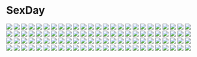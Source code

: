 # SexDay
![](https://konachan.com/image/e93d28a5bfe228099e757c7cc441af47/Konachan.com%20-%20111301%20japanese_clothes%20mubouou_aasaa%20original%20yukata.jpg)
![](https://konachan.com/image/d86a11b6e6ef2048059398f8a2e1f411/Konachan.com%20-%20300660%20anthropomorphism%20blue_eyes%20close%20green_hair%20hoodie%20iyama_nami%20kantai_collection%20long_hair%20ponytail%20valentine%20white%20yamakaze_%28kancolle%29.jpg)
![](https://konachan.com/image/eee18f515941689c18f8dba7c4030e9b/Konachan.com%20-%20144409%20bra%20breasts%20cleavage%20drink%20fujiwara_no_mokou%20gray_hair%20hebata%20jpeg_artifacts%20long_hair%20red_eyes%20touhou%20towel%20underwear%20zoom_layer.jpg)
![](https://konachan.com/jpeg/588483ea2b96b58923b71a07a7fefe74/Konachan.com%20-%2058510%20blue_eyes%20gloves%20gray_hair%20hat%20last_exile%20lavie_head%20panties%20range_murata%20thighhighs%20third-party_edit%20underwear.jpg)
![](https://konachan.com/jpeg/525e09392369a6d32f6a71383f65b687/Konachan.com%20-%2049395%20komori_kiri%20sayonara_zetsubou_sensei%20transparent%20vector.jpg)
![](https://konachan.com/image/d5eabcc686126da7d5b2c8548481a102/Konachan.com%20-%20123316%20cigarette%20fate_zero%20fate_%28series%29%20genderswap%20gilgamesh%20gray%20kotomine_kirei%20male%20matou_kariya%20rozer%20saber%20tagme%20true_assassin%20waver_velvet.jpg)
![](https://konachan.com/jpeg/9cc12376663a9f3629b89999f453e880/Konachan.com%20-%20235717%20ass%20ball%20bondage%20breasts%20gag%20pink_hair%20purple_eyes%20pussy_juice%20school_uniform%20short_hair%20skirt%20tail%20thighhighs%20to_love_ru%20tokinohimitsu.jpg)
![](https://konachan.com/image/f04200bba8562563a5a89d7a0b5dbcf7/Konachan.com%20-%20136232%20akizuki_ryou%20brown_eyes%20brown_hair%20gloves%20idolmaster%20short_hair%20stars.jpg)
![](https://konachan.com/image/2a489c84f461a229a641a1a2d5c9f7e1/Konachan.com%20-%20139194%20ganaha_hibiki%20idolmaster.jpg)
![](https://konachan.com/jpeg/cdb572b5a0c00b42784c2d7c25da77af/Konachan.com%20-%20102474%20iizuki_tasuku%20inubousaki_aya%20lovely_x_cation%20school_uniform%20sketch.jpg)
![](https://konachan.com/image/835b8b71aa9422ca9f4fc0daa4ea6772/Konachan.com%20-%2037643%20card_captor_sakura%20japanese_clothes%20kinomoto_sakura%20moonknives.jpg)
![](https://konachan.com/image/438393530329d8649e07ea0aaa7461b9/Konachan.com%20-%20127341%20black_hair%20mechagirl%20nekotewi%20original%20polychromatic%20skirt%20thighhighs%20weapon%20yellow_eyes.jpg)
![](https://konachan.com/image/287878543a811b261698fa92a7606a19/Konachan.com%20-%20165969%20all_male%20black_eyes%20black_hair%20crying%20male%20original%20tcb%20tears.jpg)
![](https://konachan.com/image/a34feddb36d59207085acfbeb68a259a/Konachan.com%20-%20210369%20ass%20bikini%20breast_hold%20breasts%20cleavage%20highschool_dxd%20himejima_akeno%20swimsuit%20tagme_%28artist%29.jpg)
![](https://konachan.com/image/2c2aa7baefb181286ab6fbc57cae575f/Konachan.com%20-%2060339%20glasses%20makinami_mari_illustrious%20neon_genesis_evangelion%20sky.jpg)
![](https://konachan.com/image/441b24daeaadd028cf2c7ef13b218831/Konachan.com%20-%20106187%20bed%20blush%20breasts%20caramel_box%20censored%20game_cg%20gray_hair%20kurosaki%20nipples%20open_shirt%20pussy%20red_eyes%20short_hair%20thea_bohlscheid%20thighhighs.jpg)
![](https://konachan.com/image/47c40afc9e539317ca7496cdc213b24c/Konachan.com%20-%20200289%20aliasing%20bicycle%20black_hair%20boots%20landscape%20original%20polychromatic%20scenic%20skirt%20sody.jpg)
![](https://konachan.com/jpeg/f5a9921a7513365b0cdf84885ecfbe56/Konachan.com%20-%20231949%20anthropomorphism%20black_eyes%20blonde_hair%20building%20clouds%20cropped%20elbow_gloves%20gloves%20long_hair%20rensouhou-chan%20school_uniform%20skirt%20sky%20waifu2x.jpg)
![](https://konachan.com/image/33b714c86111722edbf3147e9db2c9ae/Konachan.com%20-%20220996%20barefoot%20bed%20blue_eyes%20breasts%20cleavage%20isekai_meikyuu_de_harem_wo%20long_hair%20white_hair%20xiao_ren.jpg)
![](https://konachan.com/jpeg/1aa58000e1b5fa3c282de1d2c1a1e065/Konachan.com%20-%2029099%20ass%20cc%20code_geass.jpg)
![](https://konachan.com/image/89c64b928908d3033c224028408660ce/Konachan.com%20-%2046903%20bra%20chiba_chinatsu%20okitsune_summer%20panties%20underwear.jpg)
![](https://konachan.com/jpeg/d0b61f04e6169b38e403f71931618bf3/Konachan.com%20-%20179740%20black_hair%20boots%20building%20cape%20city%20dc_comics%20garter%20genderswap%20gloves%20green_eyes%20kriss_sison%20mask%20night%20red_hair%20short_hair%20skirt%20thighhighs.jpg)
![](https://konachan.com/jpeg/bb9d3a7adbc51758aa0aba4f2d290cc7/Konachan.com%20-%20148771%20computer%20hewsack%20kamisama_no_memo_chou%20loli%20shionji_yuuko%20thighhighs.jpg)
![](https://konachan.com/image/8075379330ea3d57fc8136d5ebebd2b6/Konachan.com%20-%2060205%20hinasaki%20long_hair%20original%20pink_hair%20purple_eyes%20white.jpg)
![](https://konachan.com/jpeg/b673078daca931fa26d9740b7444f049/Konachan.com%20-%20210207%20final_fantasy%20final_fantasy_type_0%20onamae_kun%20sice.jpg)
![](https://konachan.com/image/2276fb30a053a05924678ab62f92ee9a/Konachan.com%20-%2025333%20ayase_fuuka%20azuma_kiyohiko%20koiwai_yotsuba%20white%20yotsubato%21.jpg)
![](https://konachan.com/jpeg/d25d7ecbdd2031e249542994cf0fe0d9/Konachan.com%20-%20170729%20black_hair%20blush%20bow%20breasts%20censored%20game_cg%20itou_life%20long_hair%20nipples%20no_bra%20open_shirt%20panties%20penis%20purple_eyes%20thighhighs%20twintails%20underwear.jpg)
![](https://konachan.com/image/170331e6674408055c6e895d822764b6/Konachan.com%20-%2022262%20kobayashi_yuji%20nagko%20suzumiya_haruhi%20suzumiya_haruhi_no_yuutsu%20swimsuit.jpg)
![](https://konachan.com/jpeg/a1db9325f49cac15555ff81704f469b3/Konachan.com%20-%20243614%202girls%20barefoot%20blue_hair%20blush%20bow%20breasts%20brown_hair%20butterfly%20dress%20flowers%20garter%20long_hair%20petals%20pink_eyes%20ribbons%20sonoda_umi%20water%20wings.jpg)
![](https://konachan.com/image/8df25e17b8e02cafa04855418a5f660d/Konachan.com%20-%2027733%20blue_eyes%20blue_hair%20hatsune_miku%20headphones%20leek%20long_hair%20skirt%20tie%20twintails%20vocaloid%20zoom_layer.jpg)
![](https://konachan.com/jpeg/c4a92a528d5b72009c23e3e97760b397/Konachan.com%20-%20300967%20anthropomorphism%20bed%20blonde_hair%20blush%20girls_frontline%20gmkj%20long_hair%20nopan%20pussy%20pussy_juice%20thighhighs%20uncensored%20yellow_eyes.jpg)
![](https://konachan.com/jpeg/00e3923f8656f0d322b9477cd37aabce/Konachan.com%20-%2020684%20japanese_clothes%20kyon%20male%20suzumiya_haruhi%20suzumiya_haruhi_no_yuutsu%20yukata.jpg)
![](https://konachan.com/image/1a7aab43de3b4e484b601a3691c98a5d/Konachan.com%20-%20193670%20anthropomorphism%20aqua_hair%20christmas%20kantai_collection%20k-kanzaki%20yuubari_%28kancolle%29.jpg)
![](https://konachan.com/image/19a39da5972155283cbf2788dfe192a7/Konachan.com%20-%20111803%20barefoot%20chinese_clothes%20chinese_dress%20gien%20koihime_musou%20mali.jpg)
![](https://konachan.com/image/1ec15eb9d1cf0c152ecd0bd3852cf9b1/Konachan.com%20-%20119455%20ekuesu%20hatsune_miku%20vocaloid.jpg)
![](https://konachan.com/image/2939d4968f719453cae54a557119f516/Konachan.com%20-%20239711%20aqua_eyes%20blonde_hair%20blush%20loli%20long_hair%20navel%20original%20petals%20skirt%20tagme_%28artist%29%20twintails.jpg)
![](https://konachan.com/image/7b716d857ec828b048a434588c5e3d34/Konachan.com%20-%20148453%20eyepatch%20original%20yoshioka_yoshiko.jpg)
![](https://konachan.com/jpeg/ee126c4cdbb11eae9d1f7e2fb93a6887/Konachan.com%20-%20271587%20forest%20green_hair%20japanese_clothes%20kochiya_sanae%20long_hair%20miko%20rope%20shisu_%28binzo3%29%20skirt%20torii%20touhou%20tree%20water%20waterfall.jpg)
![](https://konachan.com/jpeg/66b6d7bc878fbfca81b9ef4f6da99920/Konachan.com%20-%20183511%20cream_%28nipakupa%29%20kasei-san%20kyukyu-kun%20madotsuki%20monoe%20monoko%20sekomumasada_sensei%20uboa%20yume_nikki.jpg)
![](https://konachan.com/jpeg/b98269cb6839d664ee98020b363701e4/Konachan.com%20-%20265612%20animal_ears%20bell%20bicolored_eyes%20bra%20catgirl%20game_cg%20long_hair%20navel%20nipple_slip%20nipples%20noda_shuha%20panties%20skyfish%20tail%20underwear%20white_hair.jpg)
![](https://konachan.com/image/aa2d0e9b4e8f65e2bd617e98af6dfa51/Konachan.com%20-%2012877%20tenchi_muyo.jpg)
![](https://konachan.com/image/d3661364f1a7eb66bab0606a9bf75f17/Konachan.com%20-%20210033%20animal_ears%20ass%20bra%20catgirl%20collar%20elbow_gloves%20gloves%20jpeg_artifacts%20kenbou%20original%20panties%20tail%20thighhighs%20underwear.jpg)
![](https://konachan.com/jpeg/c4bfda4441bba1436cd890165e719b22/Konachan.com%20-%20273616%20animal_ears%20blush%20brown_eyes%20brown_hair%20cape%20choker%20granblue_fantasy%20myusha%20short_hair%20sutera_%28granblue_fantasy%29%20tree.jpg)
![](https://konachan.com/image/2060ba903fc99cb7d2eb2e93784f9b0a/Konachan.com%20-%2011154%20chinese_clothes%20chinese_dress%20suzuhira_hiro.jpg)
![](https://konachan.com/image/c1bfc269b0e9a13889372f7be4b4587d/Konachan.com%20-%20157147%202girls%20armor%20bandaid%20blue_eyes%20blue_hair%20computer%20glasses%20green_eyes%20green_hair%20long_hair%20ponytail%20tessou_tsuzuri%20tree%20yomikawa_aiho.jpg)
![](https://konachan.com/image/6bc75a486e44ff3dfdf4b71ef22a12d4/Konachan.com%20-%2042628%20aika_s_granzchesta%20akira_e_ferrari%20alice_carroll%20alicia_florence%20amano_kozue%20aria%20athena_glory%20dark_skin%20mizunashi_akari.jpg)
![](https://konachan.com/image/ee442945f583cd02f7d573e6da8badd6/Konachan.com%20-%20129669%20blue_eyes%20close%20long_hair%20megurine_luka%20music%20pink_hair%20vocaloid.jpg)
![](https://konachan.com/image/4af366984abfba36792fb4cb0f177ee9/Konachan.com%20-%2010080%20artoria_pendragon_%28all%29%20chinese_clothes%20chinese_dress%20fate_%28series%29%20fate_stay_night%20saber%20tohsaka_rin.jpg)
![](https://konachan.com/jpeg/a55a2af4908388a209992f4ed2260701/Konachan.com%20-%206158%20brown_eyes%20brown_hair%20cake%20close%20duplicate%20final_approach%20food%20vector.jpg)
![](https://konachan.com/jpeg/926c6ca8ab0b83d014d612b793f3e0df/Konachan.com%20-%20268834%20apron%20aqua_eyes%20blush%20bow%20breasts%20cat_smile%20catgirl%20chibi%20drink%20gloves%20gray_hair%20group%20kaban%20pantyhose%20paper%20red_eyes%20serval%20skirt%20tail%20wink%20wolfgirl.jpg)
![](https://konachan.com/jpeg/c7d74e2c2628498c283d386c82be136d/Konachan.com%20-%20266765%20blanc%20breasts%20collar%20flowers%20gloves%20group%20neptune%20nipples%20noire%20nude%20pussy%20pussy_juice%20rose%20thighhighs%20twintails%20uncensored%20vert%20waifu2x%20wristwear.jpg)
![](https://konachan.com/image/ab6610cc390979ab7ecadbab3be33e3b/Konachan.com%20-%20204565%20aliasing%20alice_in_wonderland%20alice_%28wonderland%29%20apron%20blonde_hair%20blush%20dress%20green_eyes%20headband%20long_hair%20maigo_%28neko%29%20pantyhose%20petals%20white%20wink.jpg)
![](https://konachan.com/jpeg/f375c7aef63c4e30a4356d85d41fb0eb/Konachan.com%20-%20132872%20amasaka_takashi%20game_cg%20koi_mekuri_clover%20sakanoue_mikana.jpg)
![](https://konachan.com/image/be96c225dc1d237cb7f2f1394b87a96c/Konachan.com%20-%20218153%20aqua_eyes%20blue_hair%20braids%20dress%20harmony%20kuzakawe_maron%20long_hair%20mihie_miach%20redjuice%20wristwear.jpg)
![](https://konachan.com/jpeg/974eb2434465bcce232c03e6f25a1dc1/Konachan.com%20-%20195833%20fang%20food%20green_eyes%20long_hair%20original%20pink_hair%20wink%20yamucha.jpg)
![](https://konachan.com/jpeg/d19bea8869501e97471bc929897806d0/Konachan.com%20-%20300207%20animal%20animal_ears%20black_hair%20chinese_clothes%20chinese_dress%20flat_chest%20gloves%20green_eyes%20mouse%20ookamisama%20original%20thighhighs%20wolfgirl.jpg)
![](https://konachan.com/image/b6e43873c409ee67bc4b7684ead5850c/Konachan.com%20-%20138988%20akashio%20hue_%28pokemon%29%20kyurem%20mei_%28pokemon%29%20moon%20pokemon%20twintails.jpg)
![](https://konachan.com/image/0946f550e176bdff07e2a4da72a05068/Konachan.com%20-%2081123%20idolmaster%20japanese_clothes%20kimono%20natsu%20takatsuki_yayoi.jpg)
![](https://konachan.com/image/fd58318a533afcb6f1a5a6c572c82cc4/Konachan.com%20-%20234430%20blonde_hair%20dress%20drink%20fang%20flandre_scarlet%20hat%20moosu193%20red_eyes%20short_hair%20socks%20sword%20touhou%20vampire%20weapon%20wings.jpg)
![](https://konachan.com/jpeg/0b8a1c4e8f103f1c30965e5f97315191/Konachan.com%20-%20278118%20censored%20cum%20game_cg%20guilty%20kaji_nana%20nude%20ore_no_ue_de_agaku_rokunin_no_togime%20sex%20tagme_%28artist%29.jpg)
![](https://konachan.com/jpeg/3e3ea309129d266a7371854569eef498/Konachan.com%20-%20179011%20blonde_hair%20kariu_nagisa%20koisuru_natsu_no_last_resort%20long_hair%20marui%20pulltop.jpg)
![](https://konachan.com/image/f19f373a7fe76d5f389cb88b4572f395/Konachan.com%20-%20226237%20cosplay%20crossover%20hoodie%20nazrin%20nibi%20pajamas%20pokemon%20touhou%20white.jpg)
![](https://konachan.com/image/0300d2329598ae1c1ae6418d8953403e/Konachan.com%20-%2040778%20clannad%20key%20logo%20sunohara_mei%20zoom_layer.jpg)
![](https://konachan.com/jpeg/1e1604242520ddc833ace9e4e2b16d72/Konachan.com%20-%2047737%20k-on%21%20kotobuki_tsumugi.jpg)
![](https://konachan.com/image/9967dba5814e5aaa57e83c0f2362ecb8/Konachan.com%20-%2079673%20animal%20bird%20green_eyes%20hat%20kosuzu%20long_hair%20original%20pink_hair%20yamamoto_kazue.jpg)
![](https://konachan.com/jpeg/e632b520ab1ec6e322cf273dfc8fc485/Konachan.com%20-%20223572%20cevio%20one_%28cevio%29%20yamagara.jpg)
![](https://konachan.com/image/487a50d37d089c50c7ac85bbf15df8be/Konachan.com%20-%2032709%20dark%20tagme.jpg)
![](https://konachan.com/image/053554ddd17f34857e472a0d5cac2fa2/Konachan.com%20-%20169400%20black_hair%20blush%20bra%20candy%20food%20green_eyes%20hello_lady%21%20lollipop%20long_hair%20otonashi_saku%20panties%20saeki_hokuto%20skirt%20underwear%20undressing%20watermark.jpg)
![](https://konachan.com/image/56e9e2383b246b9ef0fe90da6881cb52/Konachan.com%20-%20213612%20animal_ears%20bow%20braids%20catgirl%20dress%20forest%20kaenbyou_rin%20multiple_tails%20night%20pink_eyes%20pointed_ears%20purple_hair%20rain%20tail%20touhou%20tree%20twintails%20water.jpg)
![](https://konachan.com/jpeg/6ec5a93da94fb0283267876fed3f460b/Konachan.com%20-%20165354%20blue_eyes%20blue_hair%20leviathan_%28zettai_bouei_leviathan%29%20pointed_ears%20skirt%20skirt_lift%20urepito_honke%20wings%20wink%20zettai_bouei_leviathan.jpg)
![](https://konachan.com/image/fdd93ddd32c4b39f831512427afc932e/Konachan.com%20-%20114523%20alice_%28wonderland%29%20alice_in_wonderland%20animal%20black_hair%20cat%20cheshire_cat%20clouds%20dress%20hat%20long_hair.jpg)
![](https://konachan.com/jpeg/e1d21f837167edb229148cb4efaaaf66/Konachan.com%20-%20261624%202girls%20ass%20barefoot%20blonde_hair%20breast_grab%20breasts%20juuyon%20long_hair%20nipples%20nude%20ponytail%20red_eyes%20red_hair%20tomoe_mami%20twintails%20wet%20white%20yuri.jpg)
![](https://konachan.com/image/7a33dee1abde73e8792484b96490cd9e/Konachan.com%20-%209772%20andou_mahoro%20andou_minawa%20mahoromatic.jpg)
![](https://konachan.com/jpeg/3aa5fe89a033a019abcb481ba0ba8414/Konachan.com%20-%20288819%20bikini%20blue_eyes%20blush%20fate_grand_order%20fate_%28series%29%20garter_belt%20miyamoto_musashi_%28fate_grand_order%29%20navel%20oyaji-sou%20pink_hair%20swimsuit%20water.jpg)
![](https://konachan.com/jpeg/881d18f2cd3c8c54ddd3c31b129f6244/Konachan.com%20-%20286243%20bath%20hentai_ouji_to_warawanai_neko%20kantoku%20male%20nude%20scan%20tagme_%28character%29.jpg)
![](https://konachan.com/image/49d0f4d4e5e1bccd82558c4d7555db36/Konachan.com%20-%20158028%20crying%20hatsune_miku%20long_hair%20petals%20pink_eyes%20pink_hair%20sakura_miku%20tears%20tie%20twintails%20vocaloid%20white%20zit_0.jpg)
![](https://konachan.com/image/2c2c49b90f8f4be83a7b6d61ab7d83e3/Konachan.com%20-%2030712%20breasts%20cleavage%20close%20red_hair%20tengen_toppa_gurren_lagann%20yoko_littner.jpg)
![](https://konachan.com/image/0b210986f1eee7c9bd460e46bfbf3e9e/Konachan.com%20-%2072695%20barefoot%20green_eyes%20green_hair%20kitsune_%28scaz%29%20kochiya_sanae%20long_hair%20skirt%20touhou.jpg)
![](https://konachan.com/image/d354d7eacfc9ec14d93eb422a4f0d481/Konachan.com%20-%20109562%20apple%20breasts%20cleavage%20disgaea%20dress%20food%20fruit%20gun%20nobusnow%20pointed_ears%20red_eyes%20rozalin%20weapon%20wings.jpg)
![](https://konachan.com/image/d4739a50ac7995a9abcaea4299f506e8/Konachan.com%20-%2074538%20akiyama_mio%20black_hair%20dress%20eeotoko%20food%20fruit%20k-on%21%20pantyhose%20strawberry.jpg)
![](https://konachan.com/image/c1eee884941ac2aef4e63eb605b09e52/Konachan.com%20-%2029809%20shakugan_no_shana%20shana%20yoshida_kazumi.jpg)
![](https://konachan.com/image/4f5d625bd10e7b19a8163d3734dd3103/Konachan.com%20-%20229856%20bicolored_eyes%20blush%20bodysuit%20breasts%20cleavage%20kumashou_%28nabeyama_kaidou%29%20navel%20original%20purple_eyes%20short_hair%20white_hair%20wings.jpg)
![](https://konachan.com/image/ba1fb50d4ec1b7a6a7e5f6ffb746705b/Konachan.com%20-%20100024%20ass%20blue_eyes%20blue_hair%20bra%20breasts%20brown_eyes%20brown_hair%20cum%20flat_chest%20glasses%20long_hair%20nipples%20open_shirt%20orange_hair%20skirt%20thighhighs%20underwear.jpg)
![](https://konachan.com/image/c37a3a73bd92afc628d152fcbcc122a7/Konachan.com%20-%20302958%202girls%20blue_eyes%20bondage%20brown_eyes%20dress%20group%20kagamine-ikka%20loli%20male%20original%20short_hair%20shorts%20summer_dress%20twintails.jpg)
![](https://konachan.com/image/fcd9a9980d39fd9ca04dcc343b27599a/Konachan.com%20-%20292293%202girls%20ayame_%283103942%29%20long_hair%20original%20school_uniform.jpg)
![](https://konachan.com/image/36784c0a280bf8426bb646b068728f69/Konachan.com%20-%2018633%20paranoia_agent.jpg)
![](https://konachan.com/image/6acc3a317e697fa60399b014a18ed7f6/Konachan.com%20-%2065918%20ass%20bikini%20blue_eyes%20breasts%20cameltoe%20cleavage%20fang%20food%20fruit%20group%20navel%20ponytail%20red_hair%20scan%20swim_ring%20swimsuit%20sword%20underboob%20weapon%20wet.jpg)
![](https://konachan.com/jpeg/3355566fc74207ecd69c50267f0ee399/Konachan.com%20-%20233125%20anthropomorphism%20ass%20brown_hair%20close%20cropped%20kantai_collection%20panties%20panty_pull%20school_uniform%20shigure_%28kancolle%29%20underwear%20waifu2x%20wet.jpg)
![](https://konachan.com/jpeg/3a922245c3c40807bdfd7d25dbb99d9e/Konachan.com%20-%2027891%20suzumiya_haruhi%20suzumiya_haruhi_no_yuutsu%20white.jpg)
![](https://konachan.com/image/316a279a282472a43c1c1506cf17fc24/Konachan.com%20-%20128506%20animal%20animal_ears%20dress%20food%20francis_%28ohne%29%20mouse%20mousegirl%20nazrin%20panties%20stars%20tail%20touhou%20underwear.jpg)
![](https://konachan.com/image/6a0ab6c86634bf1dfec50eea7c3a0e9f/Konachan.com%20-%20140261%20animal%20animal_ears%20autumn%20bird%20inubashiri_momiji%20leaves%20red_eyes%20short_hair%20sword%20tail%20touhou%20tree%20water%20waterfall%20weapon%20white_hair%20wolfgirl.jpg)
![](https://konachan.com/jpeg/ea0ba5a9396eddc6fa8029a40391e842/Konachan.com%20-%20107677%20tagme.jpg)
![](https://konachan.com/image/572f54bc435c04a981b6614760db05cf/Konachan.com%20-%2016169%20higurashi_no_naku_koro_ni%20kiss%20maebara_keiichi%20sonozaki_mion.jpg)
![](https://konachan.com/jpeg/891d9216834a0ef585a017e5abe45dca/Konachan.com%20-%20229687%20all_male%20choi_saeran%20cross%20glasses%20green_eyes%20headphones%20hoodie%20male%20music%20necklace%20orange_eyes%20phone%20red_hair%20short_hair%20socks%20waifu2x%20wink.jpg)
![](https://konachan.com/jpeg/af382a7aa91587aa9d3e32ca684eff69/Konachan.com%20-%20172219%20black_hair%20effordom_soft%20game_cg%20houri_miyako%20male%20night%20senmu%20skirt%20tagme_%28character%29%20yume_ka_utsutsu_ka_matryoshka.jpg)
![](https://konachan.com/jpeg/0fe3a4304f95f2ee53c3118ddb13675a/Konachan.com%20-%20258909%20beach%20bicolored_eyes%20blush%20breasts%20brown_hair%20clouds%20drink%20idolmaster%20navel%20nipples%20nonoririn%20nude%20pussy%20sake%20short_hair%20sky%20takagaki_kaede%20water.jpg)
![](https://konachan.com/image/7bd18cf176f7473b5414ae95ea27d2be/Konachan.com%20-%2088806%20abu%20close%20dragon_quest%20dragon_quest_iii%20panties%20sage_%28dq3%29%20skirt%20underwear%20upskirt.jpg)
![](https://konachan.com/jpeg/c3a391859c6be224e102dd9ed8c527a0/Konachan.com%20-%20281937%20armor%20brown_eyes%20brown_hair%20chain%20corset%20dress%20irua%20long_hair%20magic%20mono_garnet_rebel%20shadowverse%20techgirl.jpg)
![](https://konachan.com/image/08e8e51d8fed9340c03ae25ef5008a63/Konachan.com%20-%2064550%20animal%20ass%20bakemonogatari%20blush%20brown_eyes%20brown_hair%20hat%20monogatari_%28series%29%20sengoku_nadeko%20snake%20swimsuit%20thighhighs.jpg)
![](https://konachan.com/image/6bb1a1465b39f2cbd845597cffe9c158/Konachan.com%20-%20243349%20aqua_eyes%20blush%20bow%20braids%20breast_hold%20breasts%20hat%20hong_meiling%20long_hair%20red_hair%20tagme_%28artist%29%20touhou%20water.jpg)
